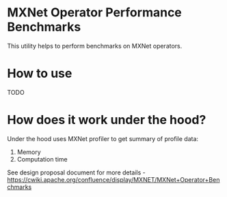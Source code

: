 # MXNet Operator Performance Benchmarks

This utility helps to perform benchmarks on MXNet operators.

# How to use

TODO

# How does it work under the hood?

Under the hood uses MXNet profiler to get summary of profile data:
1. Memory
2. Computation time

See design proposal document for more details - https://cwiki.apache.org/confluence/display/MXNET/MXNet+Operator+Benchmarks 
